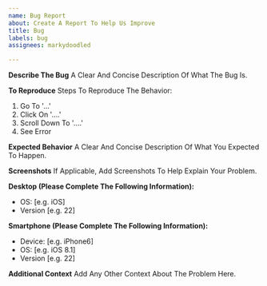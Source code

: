 ```yaml
---
name: Bug Report
about: Create A Report To Help Us Improve
title: Bug
labels: bug
assignees: markydoodled

---
```


**Describe The Bug**
A Clear And Concise Description Of What The Bug Is.

**To Reproduce**
Steps To Reproduce The Behavior:
1. Go To '...'
2. Click On '....'
3. Scroll Down To '....'
4. See Error

**Expected Behavior**
A Clear And Concise Description Of What You Expected To Happen.

**Screenshots**
If Applicable, Add Screenshots To Help Explain Your Problem.

**Desktop (Please Complete The Following Information):**
 - OS: [e.g. iOS]
 - Version [e.g. 22]

**Smartphone (Please Complete The Following Information):**
 - Device: [e.g. iPhone6]
 - OS: [e.g. iOS 8.1]
 - Version [e.g. 22]

**Additional Context**
Add Any Other Context About The Problem Here.
